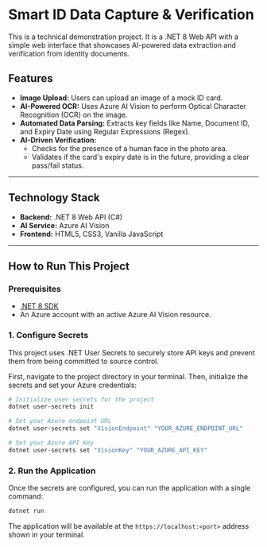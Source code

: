 # Smart ID Data Capture & Verification

This is a technical demonstration project. It is a .NET 8 Web API with a simple web interface that showcases AI-powered data extraction and verification from identity documents.


## Features

- **Image Upload:** Users can upload an image of a mock ID card.
- **AI-Powered OCR:** Uses Azure AI Vision to perform Optical Character Recognition (OCR) on the image.
- **Automated Data Parsing:** Extracts key fields like Name, Document ID, and Expiry Date using Regular Expressions (Regex).
- **AI-Driven Verification:**
    - Checks for the presence of a human face in the photo area.
    - Validates if the card's expiry date is in the future, providing a clear pass/fail status.

---

## Technology Stack

- **Backend:** .NET 8 Web API (C#)
- **AI Service:** Azure AI Vision
- **Frontend:** HTML5, CSS3, Vanilla JavaScript

---

## How to Run This Project

### Prerequisites

- [.NET 8 SDK](https://dotnet.microsoft.com/download/dotnet/8.0)
- An Azure account with an active Azure AI Vision resource.

### 1. Configure Secrets

This project uses .NET User Secrets to securely store API keys and prevent them from being committed to source control.

First, navigate to the project directory in your terminal. Then, initialize the secrets and set your Azure credentials:

```bash
# Initialize user secrets for the project
dotnet user-secrets init

# Set your Azure endpoint URL
dotnet user-secrets set "VisionEndpoint" "YOUR_AZURE_ENDPOINT_URL"

# Set your Azure API Key
dotnet user-secrets set "VisionKey" "YOUR_AZURE_API_KEY"
```

### 2. Run the Application

Once the secrets are configured, you can run the application with a single command:

```bash
dotnet run
```
The application will be available at the `https://localhost:<port>` address shown in your terminal.
